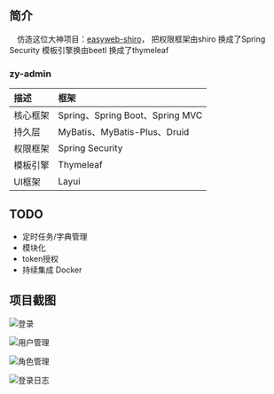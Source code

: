 ## 简介

&emsp;仿造这位大神项目：[easyweb-shiro](https://gitee.com/whvse/easyweb-shiro)，
把权限框架由shiro 换成了Spring Security 模板引擎换由beetl 换成了thymeleaf

### zy-admin
描述 | 框架 
:---|:---
核心框架 | Spring、Spring Boot、Spring MVC
持久层 | MyBatis、MyBatis-Plus、Druid
权限框架 | Spring Security
模板引擎 | Thymeleaf
UI框架 | Layui

## TODO
- 定时任务/字典管理
- 模块化
- token授权
- 持续集成 Docker

## 项目截图

![登录](https://ws1.sinaimg.cn/large/006a7GCKgy1fstc7m6zggj30vq0jn0vb.jpg) 

![用户管理](https://ws1.sinaimg.cn/large/006a7GCKgy1fstc7ldhlbj315y0q6415.jpg)

![角色管理](https://ws1.sinaimg.cn/large/006a7GCKgy1fstc7lye0jj30vq0i8gmv.jpg)

![登录日志](https://ws1.sinaimg.cn/large/006a7GCKgy1fstc7logerj30vq0i8js2.jpg)
